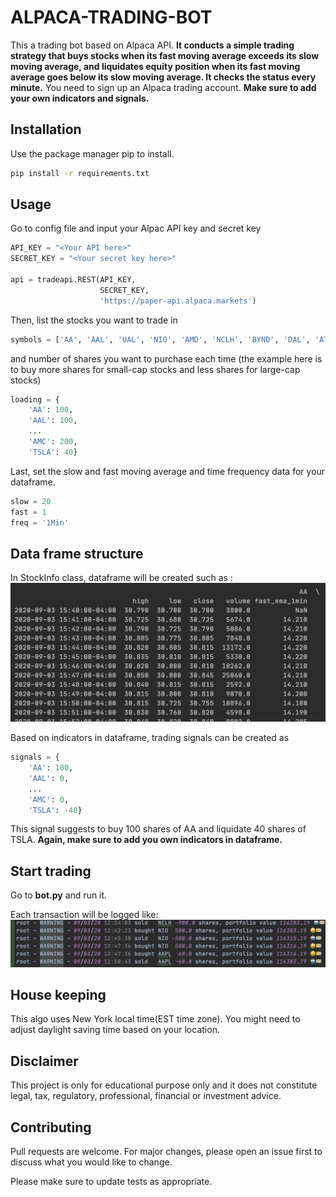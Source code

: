 # ALPACA-TRADING-BOT
This a trading bot based on Alpaca API. **It conducts a simple trading strategy that buys stocks when its fast moving average exceeds its slow moving average, and liquidates equity position when its fast moving average goes below its slow moving average. It checks the status every minute.** You need to sign up an Alpaca trading account. **Make sure to add your own indicators and signals.**

## Installation
Use the package manager pip to install.
```bash
pip install -r requirements.txt
```

## Usage
Go to config file and input your Alpac API key and secret key
```python
API_KEY = "<Your API here>"
SECRET_KEY = "<Your secret key here>"

api = tradeapi.REST(API_KEY,
                    SECRET_KEY,
                    'https://paper-api.alpaca.markets')
```
Then, list the stocks you want to trade in 
```python
symbols = ['AA', 'AAL', 'UAL', 'NIO', 'AMD', 'NCLH', 'BYND', 'DAL', 'ATVI', 'WORK', 'VIRT', 'AAPL', 'AMC', 'TSLA']
```
and number of shares you want to purchase each time (the example here is to buy more shares for small-cap stocks and less shares for large-cap stocks)
```python
loading = {
    'AA': 100,
    'AAL': 100,
    ... 
    'AMC': 200,
    'TSLA': 40}
```
Last, set the slow and fast moving average and time frequency data for your dataframe.
```python
slow = 20
fast = 1
freq = '1Min'
```

## Data frame structure
In StockInfo class, dataframe will be created such as :
![](images/dataframe.png)

Based on indicators in dataframe, trading signals can be created as  
```python
signals = {
    'AA': 100,
    'AAL': 0,
    ... 
    'AMC': 0,
    'TSLA': -40}
```
This signal suggests to buy 100 shares of AA and liquidate 40 shares of TSLA.
**Again, make sure to add you own indicators in dataframe.**

## Start trading

Go to **bot.py** and run it. 

Each transaction will be logged like:
![](images/log.png)

## House keeping
This algo uses New York local time(EST time zone). You might need to adjust daylight saving time based on your location.

## Disclaimer
This project is only for educational purpose only and it does not constitute legal, tax, regulatory, professional, financial or investment advice. 

## Contributing
Pull requests are welcome. For major changes, please open an issue first to discuss what you would like to change.

Please make sure to update tests as appropriate.
